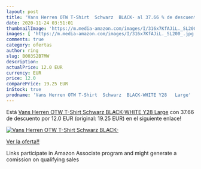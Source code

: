 ```yaml
---
layout: post
title: 'Vans Herren OTW T-Shirt  Schwarz  BLACK- al 37.66 % de descuento'
date: 2020-11-24 03:51:01
thumbnailImage: 'https://m.media-amazon.com/images/I/316x7KfAJiL._SL200_.jpg'
images: [ 'https://m.media-amazon.com/images/I/316x7KfAJiL._SL200_.jpg' ]
comments: true
category: ofertas
author: ring
slug: B003S2B7MW
description:
actualPrice: 12.0 EUR
currency: EUR
price: 12.0
comparePrice: 19.25 EUR
inStock: true
prodname: 'Vans Herren OTW T-Shirt  Schwarz  BLACK-WHITE Y28   Large'
---
```


Está [Vans Herren OTW T-Shirt  Schwarz  BLACK-WHITE Y28   Large](https://www.amazon.it/dp/B003S2B7MW/?tag=tolees00-21) con 37.66 de descuento por 12.0 EUR (original: 19.25 EUR) en el siguiente enlace!

[![Vans Herren OTW T-Shirt  Schwarz  BLACK-](https://m.media-amazon.com/images/I/316x7KfAJiL._SL200_.jpg)](https://www.amazon.it/dp/B003S2B7MW/?tag=tolees00-21)

[Ver la oferta!!](https://www.amazon.it/dp/B003S2B7MW/?tag=tolees00-21)

Links participate in Amazon Associate program and might generate a comission on qualifying sales


